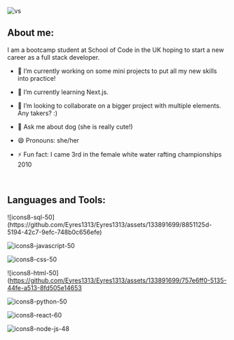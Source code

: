

![vs](https://github.com/Eyres1313/Eyres1313/assets/133891699/2f31490b-bcc4-43be-b128-469b52401f70)


<h2>About me:</h2>

I am a bootcamp student at School of Code in the UK hoping to start a new career as a full stack developer.
- 🔭 I’m currently working on some mini projects to put all my new skills into practice!
- 🌱 I’m currently learning Next.js.
- 👯 I’m looking to collaborate on a bigger project with multiple elements. Any takers? :) 
- 💬 Ask me about dog (she is really cute!)
- 😄 Pronouns: she/her
- ⚡ Fun fact: I came 3rd in the female white water rafting championships 2010
  
  <br>
<h2>Languages and Tools:</h2>
![icons8-sql-50](https://github.com/Eyres1313/Eyres1313/assets/133891699/8851125d-5194-42c7-9efc-748b0c656efe)

![icons8-javascript-50](https://github.com/Eyres1313/Eyres1313/assets/133891699/709bb793-06fd-4370-8a3d-920cc22e12d2)

![icons8-css-50](https://github.com/Eyres1313/Eyres1313/assets/133891699/54d82dab-1ded-4626-ae6c-f866360ea1fc)

![icons8-html-50](https://github.com/Eyres1313/Eyres1313/assets/133891699/757e6ff0-5135-44fe-a513-8fd505e14653

![icons8-python-50](https://github.com/Eyres1313/Eyres1313/assets/133891699/5448bd6d-3a7f-421a-88dd-29fa6cad844f)

![icons8-react-60](https://github.com/Eyres1313/Eyres1313/assets/133891699/c4dfbc37-44c1-4592-9682-7ca2ca7c5d50)

![icons8-node-js-48](https://github.com/Eyres1313/Eyres1313/assets/133891699/756c6eb5-5aee-4fbc-95db-0099bc6c6a84)

<br>
